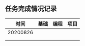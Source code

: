 ## 任务完成情况记录

|   时间   | 基础 | 编程 | 项目 |
| :------: | :--: | :--: | :--: |
| 20200826 |      |      |      |
|          |      |      |      |
|          |      |      |      |

